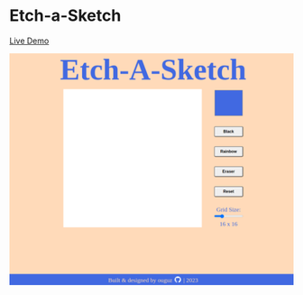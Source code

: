 # Etch-a-Sketch

[Live Demo](https://ouguz.github.io/etch-a-sketch/)

![Live Demo Screenshot](./images/screenshot.png)